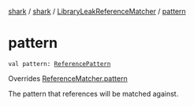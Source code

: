 [shark](../../index.md) / [shark](../index.md) / [LibraryLeakReferenceMatcher](index.md) / [pattern](./pattern.md)

# pattern

`val pattern: `[`ReferencePattern`](../-reference-pattern/index.md)

Overrides [ReferenceMatcher.pattern](../-reference-matcher/pattern.md)

The pattern that references will be matched against.

